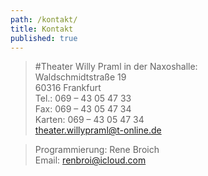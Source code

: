 ```yaml
---
path: /kontakt/
title: Kontakt
published: true
---
```

> #Theater Willy Praml
> in der Naxoshalle:   
> Waldschmidtstraße 19   
> 60316 Frankfurt      
> Tel.: 069 – 43 05 47 33     
> Fax: 069 – 43 05 47 34     
> Karten: 069 – 43 05 47 34    
> theater.willypraml@t-online.de

> Programmierung: Rene Broich         
> Email: renbroi@icloud.com
